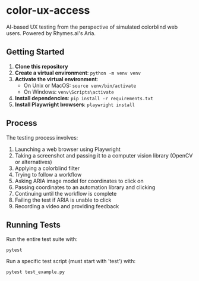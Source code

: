 # color-ux-access
AI-based UX testing from the perspective of simulated colorblind web users. Powered by Rhymes.ai's Aria.

## Getting Started

1. **Clone this repository**
2. **Create a virtual environment**: `python -m venv venv`
3. **Activate the virtual environment**:
	* On Unix or MacOS: `source venv/bin/activate`
	* On Windows: `venv\Scripts\activate`
4. **Install dependencies**: `pip install -r requirements.txt`
5. **Install Playwright browsers**: `playwright install`

## Process
The testing process involves:

1. Launching a web browser using Playwright
2. Taking a screenshot and passing it to a computer vision library (OpenCV or alternatives)
3. Applying a colorblind filter
4. Trying to follow a workflow
5. Asking ARIA image model for coordinates to click on
6. Passing coordinates to an automation library and clicking
7. Continuing until the workflow is complete
8. Failing the test if ARIA is unable to click
9. Recording a video and providing feedback
## Running Tests

Run the entire test suite with:
```
pytest
```

Run a specific test script (must start with 'test') with:

```
pytest test_example.py
```

